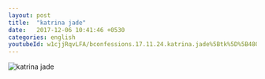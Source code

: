 ```yaml
---
layout: post
title:  "katrina jade"
date:   2017-12-06 10:41:46 +0530
categories: english
youtubeId: w1cjjRqvLFA/bconfessions.17.11.24.katrina.jade%5Btk%5D%5B480p%5D.mp4
---
```


![katrina jade](https://thumb.oloadcdn.net/splash/w1cjjRqvLFA/BpL_M6EQ9-c.jpg)

<!--more-->


